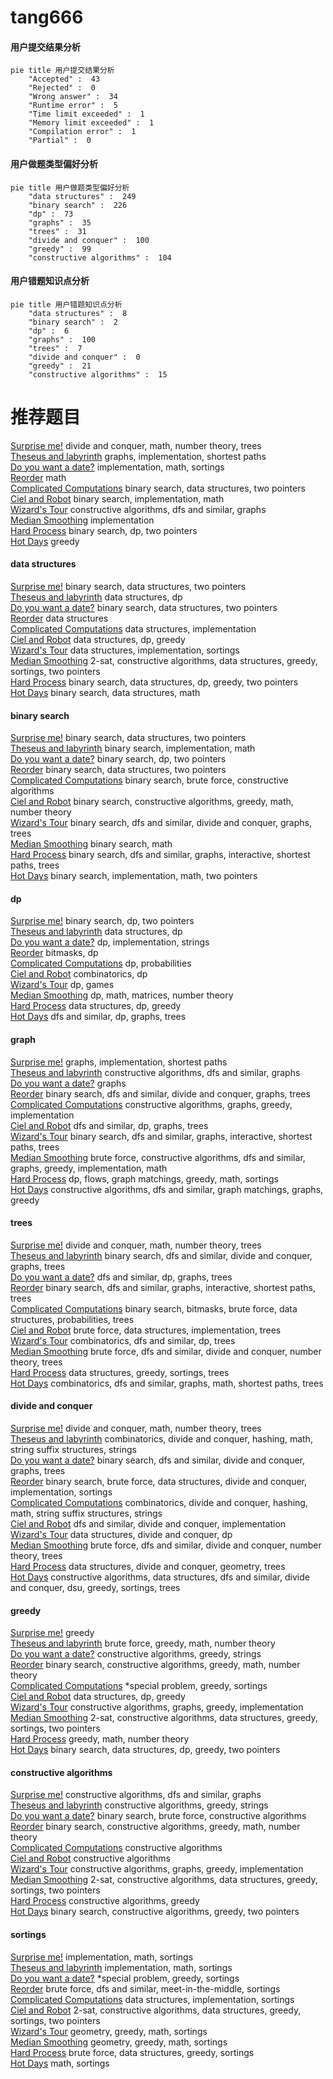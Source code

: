 # tang666
<!-- tabs:start -->
#### **用户提交结果分析**

```mermaid
pie title 用户提交结果分析
    "Accepted" :  43
    "Rejected" :  0
    "Wrong answer" :  34
    "Runtime error" :  5
    "Time limit exceeded" :  1
    "Memory limit exceeded" :  1
    "Compilation error" :  1
    "Partial" :  0
```
#### **用户做题类型偏好分析**

```mermaid
pie title 用户做题类型偏好分析
    "data structures" :  249
    "binary search" :  226
    "dp" :  73
    "graphs" :  35
    "trees" :  31
    "divide and conquer" :  100
    "greedy" :  99
    "constructive algorithms" :  104
```
#### **用户错题知识点分析**

```mermaid
pie title 用户错题知识点分析
    "data structures" :  8
    "binary search" :  2
    "dp" :  6
    "graphs" :  100
    "trees" :  7
    "divide and conquer" :  0
    "greedy" :  21
    "constructive algorithms" :  15
```
<!-- tabs:end -->
# 推荐题目
[Surprise me!](http://codeforces.com/problemset/problem/809/E)		divide and conquer,
                        math,
                        number theory,
                        trees		  
[Theseus and labyrinth](http://codeforces.com/problemset/problem/676/D)		graphs,
                        implementation,
                        shortest paths		  
[Do you want a date?](https://codeforces.com/contest/810/problem/C)		implementation,
                        math,
                        sortings		  
[Reorder](http://codeforces.com/problemset/problem/1436/A)		math		  
[Complicated Computations](http://codeforces.com/problemset/problem/1436/E)		binary search,
                        data structures,
                        two pointers		  
[Ciel and Robot](http://codeforces.com/problemset/problem/321/A)		binary search,
                        implementation,
                        math		  
[Wizard's Tour](https://codeforces.com/contest/860/problem/D)		constructive algorithms,
                        dfs and similar,
                        graphs		  
[Median Smoothing](https://codeforces.com/contest/591/problem/C)		implementation		  
[Hard Process](http://codeforces.com/problemset/problem/660/C)		binary search,
                        dp,
                        two pointers		  
[Hot Days](http://codeforces.com/problemset/problem/215/D)		greedy		  
<!-- tabs:start -->
#### **data structures**
[Surprise me!](http://codeforces.com/problemset/problem/1436/E)		binary search,
                        data structures,
                        two pointers		  
[Theseus and labyrinth](http://codeforces.com/problemset/problem/314/C)		data structures,
                        dp		  
[Do you want a date?](http://codeforces.com/problemset/problem/514/D)		binary search,
                        data structures,
                        two pointers		  
[Reorder](http://codeforces.com/problemset/problem/641/E)		data structures		  
[Complicated Computations](http://codeforces.com/problemset/problem/1213/B)		data structures,
                        implementation		  
[Ciel and Robot](http://codeforces.com/problemset/problem/484/D)		data structures,
                        dp,
                        greedy		  
[Wizard's Tour](https://codeforces.com/contest/860/problem/B)		data structures,
                        implementation,
                        sortings		  
[Median Smoothing](https://codeforces.com/contest/1504/problem/F)		2-sat,
                        constructive algorithms,
                        data structures,
                        greedy,
                        sortings,
                        two pointers		  
[Hard Process](http://codeforces.com/problemset/problem/1492/C)		binary search,
                        data structures,
                        dp,
                        greedy,
                        two pointers		  
[Hot Days](http://codeforces.com/problemset/problem/1490/G)		binary search,
                        data structures,
                        math		  
#### **binary search**
[Surprise me!](http://codeforces.com/problemset/problem/1436/E)		binary search,
                        data structures,
                        two pointers		  
[Theseus and labyrinth](http://codeforces.com/problemset/problem/321/A)		binary search,
                        implementation,
                        math		  
[Do you want a date?](http://codeforces.com/problemset/problem/660/C)		binary search,
                        dp,
                        two pointers		  
[Reorder](http://codeforces.com/problemset/problem/514/D)		binary search,
                        data structures,
                        two pointers		  
[Complicated Computations](http://codeforces.com/problemset/problem/938/C)		binary search,
                        brute force,
                        constructive algorithms		  
[Ciel and Robot](http://codeforces.com/problemset/problem/1081/E)		binary search,
                        constructive algorithms,
                        greedy,
                        math,
                        number theory		  
[Wizard's Tour](http://codeforces.com/problemset/problem/842/E)		binary search,
                        dfs and similar,
                        divide and conquer,
                        graphs,
                        trees		  
[Median Smoothing](http://codeforces.com/problemset/problem/1352/C)		binary search,
                        math		  
[Hard Process](http://codeforces.com/problemset/problem/1370/F1)		binary search,
                        dfs and similar,
                        graphs,
                        interactive,
                        shortest paths,
                        trees		  
[Hot Days](http://codeforces.com/problemset/problem/1355/C)		binary search,
                        implementation,
                        math,
                        two pointers		  
#### **dp**
[Surprise me!](http://codeforces.com/problemset/problem/660/C)		binary search,
                        dp,
                        two pointers		  
[Theseus and labyrinth](http://codeforces.com/problemset/problem/314/C)		data structures,
                        dp		  
[Do you want a date?](http://codeforces.com/problemset/problem/1149/B)		dp,
                        implementation,
                        strings		  
[Reorder](https://codeforces.com/contest/544/problem/E)		bitmasks,
                        dp		  
[Complicated Computations](http://codeforces.com/problemset/problem/30/C)		dp,
                        probabilities		  
[Ciel and Robot](http://codeforces.com/problemset/problem/1237/F)		combinatorics,
                        dp		  
[Wizard's Tour](http://codeforces.com/problemset/problem/1382/B)		dp,
                        games		  
[Median Smoothing](http://codeforces.com/problemset/problem/1182/E)		dp,
                        math,
                        matrices,
                        number theory		  
[Hard Process](http://codeforces.com/problemset/problem/484/D)		data structures,
                        dp,
                        greedy		  
[Hot Days](http://codeforces.com/problemset/problem/682/C)		dfs and similar,
                        dp,
                        graphs,
                        trees		  
#### **graph**
[Surprise me!](http://codeforces.com/problemset/problem/676/D)		graphs,
                        implementation,
                        shortest paths		  
[Theseus and labyrinth](https://codeforces.com/contest/860/problem/D)		constructive algorithms,
                        dfs and similar,
                        graphs		  
[Do you want a date?](http://codeforces.com/problemset/problem/707/B)		graphs		  
[Reorder](http://codeforces.com/problemset/problem/842/E)		binary search,
                        dfs and similar,
                        divide and conquer,
                        graphs,
                        trees		  
[Complicated Computations](https://codeforces.com/contest/1440/problem/C2)		constructive algorithms,
                        graphs,
                        greedy,
                        implementation		  
[Ciel and Robot](http://codeforces.com/problemset/problem/682/C)		dfs and similar,
                        dp,
                        graphs,
                        trees		  
[Wizard's Tour](http://codeforces.com/problemset/problem/1370/F1)		binary search,
                        dfs and similar,
                        graphs,
                        interactive,
                        shortest paths,
                        trees		  
[Median Smoothing](http://codeforces.com/problemset/problem/1487/C)		brute force,
                        constructive algorithms,
                        dfs and similar,
                        graphs,
                        greedy,
                        implementation,
                        math		  
[Hard Process](http://codeforces.com/problemset/problem/1437/C)		dp,
                        flows,
                        graph matchings,
                        greedy,
                        math,
                        sortings		  
[Hot Days](http://codeforces.com/problemset/problem/1470/D)		constructive algorithms,
                        dfs and similar,
                        graph matchings,
                        graphs,
                        greedy		  
#### **trees**
[Surprise me!](http://codeforces.com/problemset/problem/809/E)		divide and conquer,
                        math,
                        number theory,
                        trees		  
[Theseus and labyrinth](http://codeforces.com/problemset/problem/842/E)		binary search,
                        dfs and similar,
                        divide and conquer,
                        graphs,
                        trees		  
[Do you want a date?](http://codeforces.com/problemset/problem/682/C)		dfs and similar,
                        dp,
                        graphs,
                        trees		  
[Reorder](http://codeforces.com/problemset/problem/1370/F1)		binary search,
                        dfs and similar,
                        graphs,
                        interactive,
                        shortest paths,
                        trees		  
[Complicated Computations](http://codeforces.com/problemset/problem/1479/D)		binary search,
                        bitmasks,
                        brute force,
                        data structures,
                        probabilities,
                        trees		  
[Ciel and Robot](http://codeforces.com/problemset/problem/1511/C)		brute force,
                        data structures,
                        implementation,
                        trees		  
[Wizard's Tour](http://codeforces.com/problemset/problem/1499/F)		combinatorics,
                        dfs and similar,
                        dp,
                        trees		  
[Median Smoothing](http://codeforces.com/problemset/problem/1491/E)		brute force,
                        dfs and similar,
                        divide and conquer,
                        number theory,
                        trees		  
[Hard Process](http://codeforces.com/problemset/problem/1466/D)		data structures,
                        greedy,
                        sortings,
                        trees		  
[Hot Days](http://codeforces.com/problemset/problem/1495/D)		combinatorics,
                        dfs and similar,
                        graphs,
                        math,
                        shortest paths,
                        trees		  
#### **divide and conquer**
[Surprise me!](http://codeforces.com/problemset/problem/809/E)		divide and conquer,
                        math,
                        number theory,
                        trees		  
[Theseus and labyrinth](http://codeforces.com/problemset/problem/1466/G)		combinatorics,
                        divide and conquer,
                        hashing,
                        math,
                        string suffix structures,
                        strings		  
[Do you want a date?](http://codeforces.com/problemset/problem/842/E)		binary search,
                        dfs and similar,
                        divide and conquer,
                        graphs,
                        trees		  
[Reorder](http://codeforces.com/problemset/problem/1461/D)		binary search,
                        brute force,
                        data structures,
                        divide and conquer,
                        implementation,
                        sortings		  
[Complicated Computations](http://codeforces.com/problemset/problem/1466/G)		combinatorics,
                        divide and conquer,
                        hashing,
                        math,
                        string suffix structures,
                        strings		  
[Ciel and Robot](http://codeforces.com/problemset/problem/1490/D)		dfs and similar,
                        divide and conquer,
                        implementation		  
[Wizard's Tour](https://codeforces.com/contest/1483/problem/C)		data structures,
                        divide and conquer,
                        dp		  
[Median Smoothing](http://codeforces.com/problemset/problem/1491/E)		brute force,
                        dfs and similar,
                        divide and conquer,
                        number theory,
                        trees		  
[Hard Process](http://codeforces.com/problemset/problem/1303/G)		data structures,
                        divide and conquer,
                        geometry,
                        trees		  
[Hot Days](http://codeforces.com/problemset/problem/1494/D)		constructive algorithms,
                        data structures,
                        dfs and similar,
                        divide and conquer,
                        dsu,
                        greedy,
                        sortings,
                        trees		  
#### **greedy**
[Surprise me!](http://codeforces.com/problemset/problem/215/D)		greedy		  
[Theseus and labyrinth](http://codeforces.com/problemset/problem/1388/A)		brute force,
                        greedy,
                        math,
                        number theory		  
[Do you want a date?](http://codeforces.com/problemset/problem/600/C)		constructive algorithms,
                        greedy,
                        strings		  
[Reorder](http://codeforces.com/problemset/problem/1081/E)		binary search,
                        constructive algorithms,
                        greedy,
                        math,
                        number theory		  
[Complicated Computations](http://codeforces.com/problemset/problem/1346/C)		*special problem,
                        greedy,
                        sortings		  
[Ciel and Robot](http://codeforces.com/problemset/problem/484/D)		data structures,
                        dp,
                        greedy		  
[Wizard's Tour](https://codeforces.com/contest/1440/problem/C2)		constructive algorithms,
                        graphs,
                        greedy,
                        implementation		  
[Median Smoothing](https://codeforces.com/contest/1504/problem/F)		2-sat,
                        constructive algorithms,
                        data structures,
                        greedy,
                        sortings,
                        two pointers		  
[Hard Process](http://codeforces.com/problemset/problem/1471/A)		greedy,
                        math,
                        number theory		  
[Hot Days](http://codeforces.com/problemset/problem/1492/C)		binary search,
                        data structures,
                        dp,
                        greedy,
                        two pointers		  
#### **constructive algorithms**
[Surprise me!](https://codeforces.com/contest/860/problem/D)		constructive algorithms,
                        dfs and similar,
                        graphs		  
[Theseus and labyrinth](http://codeforces.com/problemset/problem/600/C)		constructive algorithms,
                        greedy,
                        strings		  
[Do you want a date?](http://codeforces.com/problemset/problem/938/C)		binary search,
                        brute force,
                        constructive algorithms		  
[Reorder](http://codeforces.com/problemset/problem/1081/E)		binary search,
                        constructive algorithms,
                        greedy,
                        math,
                        number theory		  
[Complicated Computations](http://codeforces.com/problemset/problem/297/A)		constructive algorithms		  
[Ciel and Robot](http://codeforces.com/problemset/problem/1335/B)		constructive algorithms		  
[Wizard's Tour](https://codeforces.com/contest/1440/problem/C2)		constructive algorithms,
                        graphs,
                        greedy,
                        implementation		  
[Median Smoothing](https://codeforces.com/contest/1504/problem/F)		2-sat,
                        constructive algorithms,
                        data structures,
                        greedy,
                        sortings,
                        two pointers		  
[Hard Process](http://codeforces.com/problemset/problem/1493/A)		constructive algorithms,
                        greedy		  
[Hot Days](http://codeforces.com/problemset/problem/1463/D)		binary search,
                        constructive algorithms,
                        greedy,
                        two pointers		  
#### **sortings**
[Surprise me!](https://codeforces.com/contest/810/problem/C)		implementation,
                        math,
                        sortings		  
[Theseus and labyrinth](http://codeforces.com/problemset/problem/723/A)		implementation,
                        math,
                        sortings		  
[Do you want a date?](http://codeforces.com/problemset/problem/1346/C)		*special problem,
                        greedy,
                        sortings		  
[Reorder](http://codeforces.com/problemset/problem/478/E)		brute force,
                        dfs and similar,
                        meet-in-the-middle,
                        sortings		  
[Complicated Computations](https://codeforces.com/contest/860/problem/B)		data structures,
                        implementation,
                        sortings		  
[Ciel and Robot](https://codeforces.com/contest/1504/problem/F)		2-sat,
                        constructive algorithms,
                        data structures,
                        greedy,
                        sortings,
                        two pointers		  
[Wizard's Tour](https://codeforces.com/contest/1496/problem/C)		geometry,
                        greedy,
                        math,
                        sortings		  
[Median Smoothing](http://codeforces.com/problemset/problem/1495/A)		geometry,
                        greedy,
                        math,
                        sortings		  
[Hard Process](http://codeforces.com/problemset/problem/1497/A)		brute force,
                        data structures,
                        greedy,
                        sortings		  
[Hot Days](http://codeforces.com/problemset/problem/1427/A)		math,
                        sortings		  
<!-- tabs:end -->
